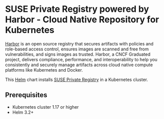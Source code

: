 # SUSE Private Registry powered by Harbor - Cloud Native Repository for Kubernetes

[Harbor](https://github.com/goharbor/harbor) is an open source registry that secures artifacts with policies and role-based access control, ensures images are scanned and free from vulnerabilities, and signs images as trusted. Harbor, a CNCF Graduated project, delivers compliance, performance, and interoperability to help you consistently and securely manage artifacts across cloud native compute platforms like Kubernetes and Docker.

This [Helm](https://github.com/kubernetes/helm) chart installs [SUSE Private Registry](https://documentation.suse.com/sbp/all/html/SBP-Private-Registry/index.html) in a Kubernetes cluster.

## Prerequisites

- Kubernetes cluster 1.17 or higher
- Helm 3.2+

